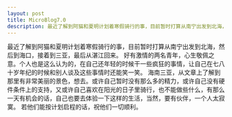 ```yaml
---
layout: post
title: MicroBlog7.0
description: 最近了解到阿猫和夏明计划着寒假骑行的事，目前暂时打算从南宁出发到北海，然后到海口，接着到三亚，最后从湛江回来。
---
```


最近了解到阿猫和夏明计划着寒假骑行的事，目前暂时打算从南宁出发到北海，然后到海口，接着到三亚，最后从湛江回来。
好有激情的两名青年，心生敬佩之意。个人也是这么认为的，在自己还年轻的时候干一些疯狂的事情，让自己在七八十岁年纪的时候和别人谈及这些事情时还能笑一笑。
海南三亚，从文章上了解到那里有非常美丽的景色，想去。或许自己暂时没有那么多的精力，或许自己没有硬件条件上的支持，又或许自己喜欢在阳光的日子里骑行，也不能做些什么，有那么一天有机会的话，自己也要去体验一下这样的生活，当然，要有伙伴，一个人太寂寞。
若他们能按计划启程的话，祝他们一切顺利。

